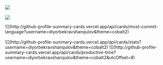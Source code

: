 
![](http://github-profile-summary-cards.vercel.app/api/cards/profile-details?username=diyorbekravshanqulov&theme=cobalt2)
<br></br>
![](http://github-profile-summary-cards.vercel.app/api/cards/repos-per-language?username=diyorbekravshanqulov&theme=cobalt2)
<div style="width: 10px;"></div>
![](http://github-profile-summary-cards.vercel.app/api/cards/most-commit-language?username=diyorbekravshanqulov&theme=cobalt2)
<br></br>
![](http://github-profile-summary-cards.vercel.app/api/cards/stats?username=diyorbekravshanqulov&theme=cobalt2)
![](http://github-profile-summary-cards.vercel.app/api/cards/productive-time?username=diyorbekravshanqulov&theme=cobalt2&utcOffset=8)
